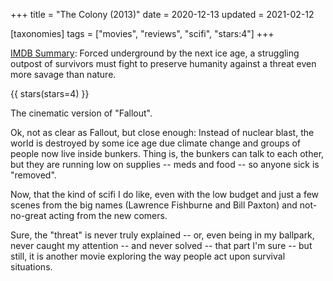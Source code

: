 +++
title = "The Colony (2013)"
date = 2020-12-13
updated = 2021-02-12

[taxonomies]
tags = ["movies", "reviews", "scifi", "stars:4"]
+++

[IMDB Summary](https://www.imdb.com/title/tt1160996/):
Forced underground by the next ice age, a struggling outpost of survivors must
fight to preserve humanity against a threat even more savage than nature.

<!-- more -->

{{ stars(stars=4) }}

The cinematic version of "Fallout".

Ok, not as clear as Fallout, but close enough: Instead of nuclear blast, the
world is destroyed by some ice age due climate change and groups of people now
live inside bunkers. Thing is, the bunkers can talk to each other, but they are
running low on supplies -- meds and food -- so anyone sick is "removed".

Now, that the kind of scifi I do like, even with the low budget and just a few
scenes from the big names (Lawrence Fishburne and Bill Paxton) and not-no-great
acting from the new comers.

Sure, the "threat" is never truly explained -- or, even being in my ballpark,
never caught my attention -- and never solved -- that part I'm sure -- but
still, it is another movie exploring the way people act upon survival
situations.
